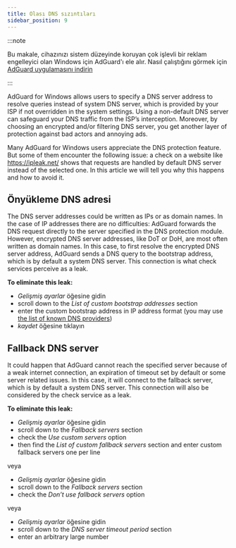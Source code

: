 ```yaml
---
title: Olası DNS sızıntıları
sidebar_position: 9
---
```


:::note

Bu makale, cihazınızı sistem düzeyinde koruyan çok işlevli bir reklam engelleyici olan Windows için AdGuard'ı ele alır. Nasıl çalıştığını görmek için [AdGuard uygulamasını indirin](https://adguard.com/download.html?auto=true)

:::

AdGuard for Windows allows users to specify a DNS server address to resolve queries instead of system DNS server, which is provided by your ISP if not overridden in the system settings. Using a non-default DNS server can safeguard your DNS traffic from the ISP’s interception. Moreover, by choosing an encrypted and/or filtering DNS server, you get another layer of protection against bad actors and annoying ads.

Many AdGuard for Windows users appreciate the DNS protection feature. But some of them encounter the following issue: a check on a website like https://ipleak.net/ shows that requests are handled by default DNS server instead of the selected one. In this article we will tell you why this happens and how to avoid it.

## Önyükleme DNS adresi

The DNS server addresses could be written as IPs or as domain names. In the case of IP addresses there are no difficulties: AdGuard forwards the DNS request directly to the server specified in the DNS protection module. However, encrypted DNS server addresses, like DoT or DoH, are most often written as domain names. In this case, to first resolve the encrypted DNS server address, AdGuard sends a DNS query to the bootstrap address, which is by default a system DNS server. This connection is what check services perceive as a leak.

**To eliminate this leak:**

* *Gelişmiş ayarlar* öğesine gidin
* scroll down to the *List of custom bootstrap addresses* section
* enter the custom bootstrap address in IP address format (you may use [the list of known DNS providers](https://adguard-dns.io/kb/general/dns-providers/))
* *kaydet* öğesine tıklayın

## Fallback DNS server

It could happen that AdGuard cannot reach the specified server because of a weak internet connection, an expiration of timeout set by default or some server related issues. In this case, it will connect to the fallback server, which is by default a system DNS server. This connection will also be considered by the check service as a leak.

**To eliminate this leak:**

* *Gelişmiş ayarlar* öğesine gidin
* scroll down to the *Fallback servers* section
* check the *Use custom servers* option
* then find the *List of custom fallback servers* section and enter custom fallback servers one per line

veya

* *Gelişmiş ayarlar* öğesine gidin
* scroll down to the *Fallback servers* section
* check the *Don’t use fallback servers* option

veya

* *Gelişmiş ayarlar* öğesine gidin
* scroll down to the *DNS server timeout period* section
* enter an arbitrary large number